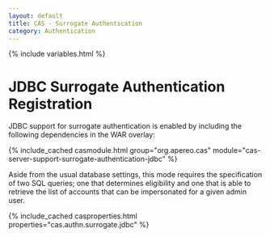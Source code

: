 ```yaml
---
layout: default
title: CAS - Surrogate Authentication
category: Authentication
---
```

{% include variables.html %}


# JDBC Surrogate Authentication Registration

JDBC support for surrogate authentication is enabled by including the following dependencies in the WAR overlay:

{% include_cached casmodule.html group="org.apereo.cas" module="cas-server-support-surrogate-authentication-jdbc" %}

Aside from the usual database settings, this mode requires the specification of 
two SQL queries; one that determines eligibility and one that is able to retrieve
the list of accounts that can be impersonated for a given admin user. 

{% include_cached casproperties.html properties="cas.authn.surrogate.jdbc" %}
